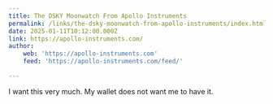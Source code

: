 ```yaml
---
title: The DSKY Moonwatch From Apollo Instruments
permalink: /links/the-dsky-moonwatch-from-apollo-instruments/index.html
date: 2025-01-11T10:12:00.000Z
link: https://apollo-instruments.com/
author:
    web: 'https://apollo-instruments.com'
    feed: 'https://apollo-instruments.com/feed/'

---
```


I want this very much. My wallet does not want me to have it.